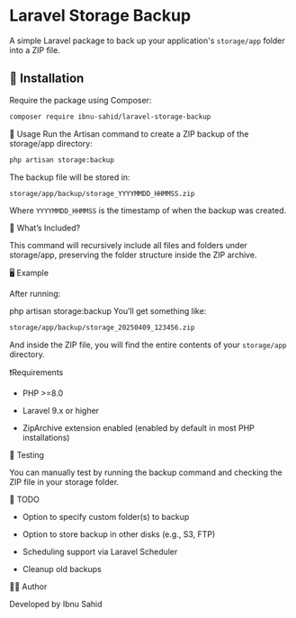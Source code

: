 # Laravel Storage Backup

A simple Laravel package to back up your application's `storage/app` folder into a ZIP file.

## 🔧 Installation

Require the package using Composer:

```bash
composer require ibnu-sahid/laravel-storage-backup
```

🚀 Usage
Run the Artisan command to create a ZIP backup of the storage/app directory:

```bash
php artisan storage:backup
```

The backup file will be stored in:

```bash
storage/app/backup/storage_YYYYMMDD_HHMMSS.zip
```

Where `YYYYMMDD_HHMMSS` is the timestamp of when the backup was created.

📁 What’s Included?

This command will recursively include all files and folders under storage/app, preserving the folder structure inside the ZIP archive.

🖥 Example

After running:

php artisan storage:backup
You’ll get something like:

```bash
storage/app/backup/storage_20250409_123456.zip
```

And inside the ZIP file, you will find the entire contents of your `storage/app` directory.

❗Requirements

- PHP >=8.0

- Laravel 9.x or higher

- ZipArchive extension enabled (enabled by default in most PHP installations)

🧪 Testing

You can manually test by running the backup command and checking the ZIP file in your storage folder.

📌 TODO

- Option to specify custom folder(s) to backup

- Option to store backup in other disks (e.g., S3, FTP)

- Scheduling support via Laravel Scheduler

- Cleanup old backups

🧑‍💻 Author

Developed by Ibnu Sahid
